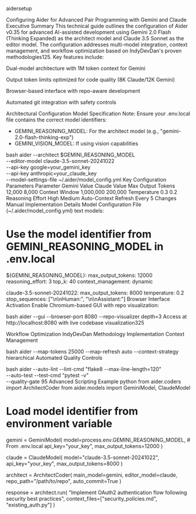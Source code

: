 aidersetup

Configuring Aider for Advanced Pair Programming with Gemini and Claude
Executive Summary
This technical guide outlines the configuration of Aider v0.35 for advanced AI-assisted development using Gemini 2.0 Flash (Thinking Expanded) as the architect model and Claude 3.5 Sonnet as the editor model. The configuration addresses multi-model integration, context management, and workflow optimization based on IndyDevDan's proven methodologies125. Key features include:

Dual-model architecture with 1M token context for Gemini

Output token limits optimized for code quality (8K Claude/12K Gemini)

Browser-based interface with repo-aware development

Automated git integration with safety controls

Architectural Configuration
Model Specification
Note: Ensure your .env.local file contains the correct model identifiers:
- GEMINI_REASONING_MODEL: For the architect model (e.g., "gemini-2.0-flash-thinking-exp")
- GEMINI_VISION_MODEL: If using vision capabilities

bash
aider --architect $GEMINI_REASONING_MODEL \
      --editor-model claude-3.5-sonnet-20241022 \
      --api-key google=your_gemini_key \
      --api-key anthropic=your_claude_key \
      --model-settings-file ~/.aider/model_config.yml
Key Configuration Parameters
Parameter	Gemini Value	Claude Value
Max Output Tokens	12,000	8,000
Context Window	1,000,000	200,000
Temperature	0.3	0.2
Reasoning Effort	High	Medium
Auto-Context Refresh	Every 5 Changes	Manual
Implementation Details
Model Configuration File (~/.aider/model_config.yml)
text
models:
  # Use the model identifier from GEMINI_REASONING_MODEL in .env.local
  ${GEMINI_REASONING_MODEL}:
    max_output_tokens: 12000
    reasoning_effort: 3
    top_k: 40
    context_management: dynamic
    
  claude-3.5-sonnet-20241022:
    max_output_tokens: 8000
    temperature: 0.2
    stop_sequences: ["\n\nHuman:", "\n\nAssistant:"]
Browser Interface Activation
Enable Chromium-based GUI with repo visualization:

bash
aider --gui --browser-port 8080 --repo-visualizer depth=3
Access at http://localhost:8080 with live codebase visualization325

Workflow Optimization
IndyDevDan Methodology Implementation
Context Management

bash
aider --map-tokens 25000 --map-refresh auto --context-strategy hierarchical
Automated Quality Controls

bash
aider --auto-lint --lint-cmd "flake8 --max-line-length=120" \
      --auto-test --test-cmd "pytest -v" \
      --quality-gate 95
Advanced Scripting Example
python
from aider.coders import ArchitectCoder
from aider.models import GeminiModel, ClaudeModel

# Load model identifier from environment variable
gemini = GeminiModel(
    model=process.env.GEMINI_REASONING_MODEL,  # From .env.local
    api_key="your_key",
    max_output_tokens=12000
)

claude = ClaudeModel(
    model="claude-3.5-sonnet-20241022",
    api_key="your_key",
    max_output_tokens=8000
)

architect = ArchitectCoder(
    main_model=gemini,
    editor_model=claude,
    repo_path="/path/to/repo",
    auto_commit=True
)

response = architect.run(
    "Implement OAuth2 authentication flow following security best practices",
    context_files=["security_policies.md", "existing_auth.py"]
)
